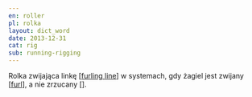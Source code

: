 ```yaml
---
en: roller
pl: rolka
layout: dict_word
date: 2013-12-31
cat: rig
sub: running-rigging
---
```


Rolka zwijająca linkę [[furling line](/dict/furling-line.html)] w systemach, gdy żagiel jest zwijany [[furl](/dict/furl.html)], a nie zrzucany [].

<!-- TODO: zrzucić żagle -->
